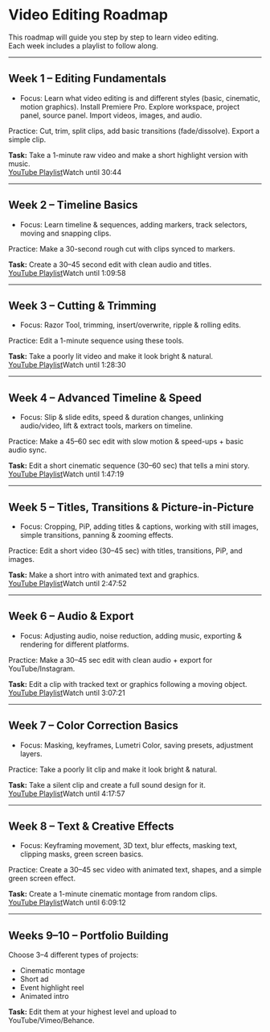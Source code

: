 # Video Editing Roadmap 

This roadmap will guide you step by step to learn video editing.  
Each week includes a playlist to follow along.

---

## Week 1 – Editing Fundamentals
- Focus: Learn what video editing is and different styles (basic, cinematic, motion graphics).
  Install Premiere Pro. Explore workspace, project panel, source panel. Import videos, images, and audio.

Practice: Cut, trim, split clips, add basic transitions (fade/dissolve). Export a simple clip. 

 **Task:** Take a 1-minute raw video and make a short highlight version with music.  
 [YouTube Playlist](https://www.youtube.com/watch?v=eCsM0r3RNc4)Watch until 30:44

---

## Week 2 – Timeline Basics
- Focus: Learn timeline & sequences, adding markers, track selectors, moving and snapping clips.

Practice: Make a 30-second rough cut with clips synced to markers. 

 **Task:** Create a 30–45 second edit with clean audio and titles.  
 [YouTube Playlist](https://www.youtube.com/watch?v=eCsM0r3RNc4)Watch until 1:09:58

---

## Week 3 – Cutting & Trimming
- Focus: Razor Tool, trimming, insert/overwrite, ripple & rolling edits.

Practice: Edit a 1-minute sequence using these tools.

 **Task:** Take a poorly lit video and make it look bright & natural.  
 [YouTube Playlist](https://www.youtube.com/watch?v=eCsM0r3RNc4)Watch until 1:28:30

---

## Week 4 – Advanced Timeline & Speed
- Focus: Slip & slide edits, speed & duration changes, unlinking audio/video, lift & extract tools, markers on timeline.

Practice: Make a 45–60 sec edit with slow motion & speed-ups + basic audio sync.

 **Task:** Edit a short cinematic sequence (30–60 sec) that tells a mini story.  
 [YouTube Playlist](https://www.youtube.com/watch?v=eCsM0r3RNc4)Watch until 1:47:19

---

## Week 5 – Titles, Transitions & Picture-in-Picture
- Focus: Cropping, PiP, adding titles & captions, working with still images, simple transitions, panning & zooming effects.

Practice: Edit a short video (30–45 sec) with titles, transitions, PiP, and images.

 **Task:** Make a short intro with animated text and graphics.  
 [YouTube Playlist](https://www.youtube.com/watch?v=eCsM0r3RNc4)Watch until 2:47:52

---

## Week 6 – Audio & Export
- Focus: Adjusting audio, noise reduction, adding music, exporting & rendering for different platforms.

Practice: Make a 30–45 sec edit with clean audio + export for YouTube/Instagram.  

 **Task:** Edit a clip with tracked text or graphics following a moving object.  
 [YouTube Playlist](https://www.youtube.com/watch?v=eCsM0r3RNc4)Watch until 3:07:21

---

## Week 7 – Color Correction Basics
- Focus: Masking, keyframes, Lumetri Color, saving presets, adjustment layers.

Practice: Take a poorly lit clip and make it look bright & natural.

 **Task:** Take a silent clip and create a full sound design for it.  
 [YouTube Playlist](https://www.youtube.com/watch?v=eCsM0r3RNc4)Watch until 4:17:57

---

## Week 8 – Text & Creative Effects
- Focus: Keyframing movement, 3D text, blur effects, masking text, clipping masks, green screen basics.

Practice: Create a 30–45 sec video with animated text, shapes, and a simple green screen effect.

 **Task:** Create a 1-minute cinematic montage from random clips.  
 [YouTube Playlist](https://www.youtube.com/watch?v=eCsM0r3RNc4)Watch until 6:09:12

---

## Weeks 9–10 – Portfolio Building
Choose 3–4 different types of projects:
- Cinematic montage
- Short ad
- Event highlight reel
- Animated intro

 **Task:** Edit them at your highest level and upload to YouTube/Vimeo/Behance.  

